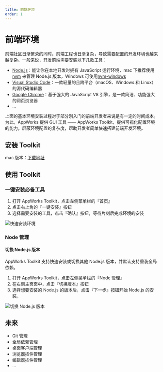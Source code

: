 ```yaml
---
title: 前端环境
order: 1
---
```


# 前端环境

前端社区日渐繁荣的同时，前端工程也日渐复杂，导致需要配置的开发环境也越来越复杂。一般来说，开发前端需要安装以下几款工具：

- [Node.js](https://nodejs.org/)：能让你在本地开发时拥有 JavaScript 运行环境，mac 下推荐使用 [nvm](https://github.com/nvm-sh/nvm) 来管理 Node.js 版本，Windows 可使用[nvm-windows](https://github.com/coreybutler/nvm-windows)
- [Visual Studio Code](https://code.visualstudio.com/)：一款轻量的且跨平台（macOS、Windows 和 Linux）的源代码编辑器
- [Google Chrome](https://www.google.cn/chrome)：基于强大的 JavaScript V8 引擎，是一款简洁、功能强大的网页浏览器
- ...

上面的基本环境安装过程对于部分刚入门的前端开发者来说是有一定的时间成本。为此，AppWorks 提供 GUI 工具 —— AppWorks Toolkit，提供可视化配置环境的能力，屏蔽环境配置的复杂度，帮助开发者简单快速搭建前端开发环境。

## 安装 Toolkit

mac 版本：[下载地址](https://iceworks.oss-cn-hangzhou.aliyuncs.com/toolkit/mac/AppWorks%20Toolkit.dmg)

## 使用 Toolkit

### 一键安装必备工具

1. 打开 AppWorks Toolkit，点击左侧菜单栏的『首页』
2. 点击右上角的『一键安装』按钮
3. 选择需要安装的工具，点击『确认』按钮，等待片刻后完成环境的安装

![快速安装环境](https://img.alicdn.com/imgextra/i4/O1CN01VlMLYK1ebfNJgMw7v_!!6000000003890-2-tps-2200-1448.png_790x10000.jpg)

### Node 管理

#### 切换 Node.js 版本

AppWorks Toolkit 支持快速安装或切换其他 Node.js 版本，并默认支持重装全局依赖。

1. 打开 AppWorks Toolkit，点击左侧菜单栏的『Node 管理』
2. 在右侧主页面中，点击『切换版本』按钮
3. 选择想要安装的 Node.js 的版本后，点击『下一步』按钮开始 Node.js 的安装。

![切换 Node.js 版本](https://img.alicdn.com/imgextra/i4/O1CN01HQEgCV1xBXTtRjBFC_!!6000000006405-2-tps-2200-1448.png_790x10000.jpg)

## 未来

- Git 管理
- 全局依赖管理
- 桌面客户端管理
- 浏览器插件管理
- 编辑器插件管理
- ...
